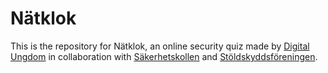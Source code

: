 # Nätklok

This is the repository for Nätklok, an online security quiz made by [Digital Ungdom](www.digitalungdom.se) in collaboration with [Säkerhetskollen](sakerhetskollen.se) and [Stöldskyddsföreningen](stoldskyddsforeningen.se).

